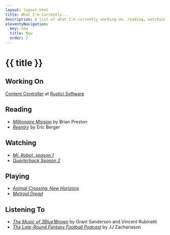 ```yaml
---
layout: layout.html
title: What I'm Currently...
description: A list of what I'm currently working on, reading, watching, playing, and listening to. Also, what I've done in the past.
eleventyNavigation:
  key: now
  title: Now
  order: 2
---
```


# {{ title }}

## Working On

[Content Controller](https://rusticisoftware.com/products/content-controller/) at [Rustici Software](https://rusticisoftware.com)

## Reading

- _[Millionaire Mission](https://www.goodreads.com/book/show/198139881-millionaire-mission)_ by Brian Preston
- _[Reentry](https://www.goodreads.com/book/show/205309521-reentry)_ by Eric Berger

## Watching

- _[Mr. Robot, season 1](https://www.rottentomatoes.com/tv/mr_robot/s01)_
- _[Quarterback Season 2](https://www.rottentomatoes.com/tv/quarterback/s02)_

## Playing

- _[Animal Crossing: New Horizons](https://www.metacritic.com/game/1300491012/)_
- _[Metroid Dread](https://www.metacritic.com/game/metroid-dread/)_

## Listening To

- _[The Music of 3Blue1Brown](https://open.spotify.com/album/1dVyjwS8FBqXhRunaG5W5u?si=fzQjNqMzSeeC9VgDpGsvGw)_ by Grant Sanderson and Vincent Rubinetti
- _[The Late-Round Fantasy Football Podcast](https://open.spotify.com/show/3sfbS4uuJNJtUTdnBG1KkI)_ by JJ Zachariason
